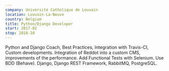 ```yaml
---
company: Université Catholique de Louvain
location: Louvain-La-Neuve
country: Belgium
title: Python/Django Developer
start: 2017-02
stop: 2018-10
---
```


Python and Django Coach, Best Practices, Integration with Travis-CI, Custom
developments. Integration of Reddot into a custom CMS, improvements of the
performance. Add Functional Tests with Selenium. Use BDD (Behave). Django,
Django REST Framework, RabbitMQ, PostgreSQL.
